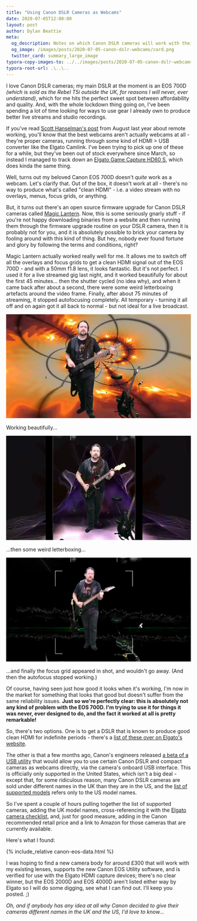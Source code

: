 ```yaml
---
title: "Using Canon DSLR Cameras as Webcams"
date: 2020-07-05T12:00:00
layout: post
author: Dylan Beattie
meta: 
  og_description: Notes on which Canon DSLR cameras will work with their EOS Utility software.
  og_image: /images/posts/2020-07-05-canon-dslr-webcams/card.png
  twitter_card: summary_large_image
typora-copy-images-to: ../../images/posts/2020-07-05-canon-dslr-webcams
typora-root-url: .\..\..
---
```


I love Canon DSLR cameras; my main DSLR at the moment is an EOS 700D *(which is sold as the Rebel T5i outside the UK, for reasons I will never, ever understand)*, which for me hits the perfect sweet spot between affordability and quality. And, with the whole lockdown thing going on, I've been spending a lot of time looking for ways to use gear I already own to produce better live streams and studio recordings.

If you've read [Scott Hanselman's post](https://www.hanselman.com/blog/GoodBetterBestCreatingTheUltimateRemoteWorkerWebcamSetupOnABudget.aspx) from August last year about remote working, you'll know that the best webcams aren't actually webcams at all - they're proper cameras, running through some kind of HDMI > USB converter like the Elgato Camlink. I've been trying to pick up one of these for a while, but they've been out of stock everywhere since March, so instead I managed to track down an [Elgato Game Capture HD60 S](https://www.elgato.com/en/gaming/game-capture-hd60-s), which does kinda the same thing. 

Well, turns out my beloved Canon EOS 700D doesn't *quite* work as a webcam. Let's clarify that. Out of the box, it doesn't work at all - there's no way to produce what's called "clean HDMI" - i.e. a video stream with no overlays, menus, focus grids, or anything. 

But, it turns out there's an open source firmware upgrade for Canon DSLR cameras called [Magic Lantern](https://magiclantern.fm/). Now, this is some seriously gnarly stuff - if you're not happy downloading binaries from a website and then running them through the firmware upgrade routine on your DSLR camera, then it is probably not for you, and it is absolutely possible to brick your camera by fooling around with this kind of thing. But hey, nobody ever found fortune and glory by following the terms and conditions, right?

Magic Lantern actually worked really well for me. It allows me to switch off all the overlays and focus grids to get a clean HDMI signal out of the EOS 700D - and with a 50mm f1.8 lens, it looks fantastic. But it's not perfect. I used it for a live streamed gig last night, and it worked beautifully for about the first 45 minutes... then the shutter cycled (no idea why), and when it came back after about a second, there were some weird letterboxing artefacts around the video frame. Finally, after about 75 minutes of streaming, it stopped autofocusing completely. All temporary - turning it all off and on again got it all back to normal - but not ideal for a live broadcast.

![vlcsnap-2020-07-05-19h28m24s890](/images/posts/2020-07-05-canon-dslr-webcams/vlcsnap-2020-07-05-19h28m24s890.png)

<figcaption>Working beautifully...</figcaption>

![vlcsnap-2020-07-05-19h29m02s746](/images/posts/2020-07-05-canon-dslr-webcams/vlcsnap-2020-07-05-19h29m02s746.png)

<figcaption>...then some weird letterboxing...</figcaption>

![vlcsnap-2020-07-05-19h29m17s571](/images/posts/2020-07-05-canon-dslr-webcams/vlcsnap-2020-07-05-19h29m17s571.png)

<figcaption>...and finally the focus grid appeared in shot, and wouldn't go away. (And then the autofocus stopped working.)</figcaption>

Of course, having seen just how good it looks when it's working, I'm now in the market for something that looks that good but doesn't suffer from the same reliability issues. **Just so we're perfectly clear: this is absolutely not any kind of problem with the EOS 700D. I'm trying to use it for things it was never, ever designed to do, and the fact it worked at all is pretty remarkable!**

So, there's two options. One is to get a DSLR that is known to produce good clean HDMI for indefinite periods - there's a [list of these over on Elgato's website](https://www.elgato.com/en/gaming/cam-link/camera-check). 

The other is that a few months ago, Canon's engineers released [a beta of a USB utility](https://www.usa.canon.com/internet/portal/us/home/support/self-help-center/eos-webcam-utility/) that would allow you to use certain Canon DSLR and compact cameras as webcams directly, via the camera's onboard USB interface. This is officially only supported in the United States, which isn't a big deal - except that, for some ridiculous reason, many Canon DSLR cameras are sold under different names in the UK than they are in the US, and the [list of supported models](https://www.usa.canon.com/internet/portal/us/home/support/self-help-center/eos-webcam-utility/) refers only to the US model names.

So I've spent a couple of hours pulling together the list of supported cameras, adding the UK model names, cross-referencing it with the [Elgato camera checklist](https://www.elgato.com/en/gaming/cam-link/camera-check), and, just for good measure, adding in the Canon recommended retail price and a link to Amazon for those cameras that are currently available. 

Here's what I found: 

{% include_relative canon-eos-data.html %}

I was hoping to find a new camera body for around £300 that will work with my existing lenses, supports the new Canon EOS Utility software, and is verified for use with the Elgato HDMI capture devices; there's no clear winner, but the EOS 2000D and EOS 4000D aren't listed either way by Elgato so I will do some digging, see what I can find out. I'll keep you posted. ;)

*Oh, and if anybody has any idea at all why Canon decided to give their cameras different names in the UK and the US, I'd love to know...*




